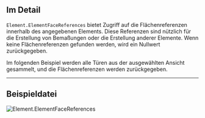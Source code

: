 ## Im Detail
`Element.ElementFaceReferences` bietet Zugriff auf die Flächenreferenzen innerhalb des angegebenen Elements. Diese Referenzen sind nützlich für die Erstellung von Bemaßungen oder die Erstellung anderer Elemente. Wenn keine Flächenreferenzen gefunden werden, wird ein Nullwert zurückgegeben.

Im folgenden Beispiel werden alle Türen aus der ausgewählten Ansicht gesammelt, und die Flächenreferenzen werden zurückgegeben.
___
## Beispieldatei

![Element.ElementFaceReferences](./Revit.Elements.Element.ElementFaceReferences_img.jpg)
